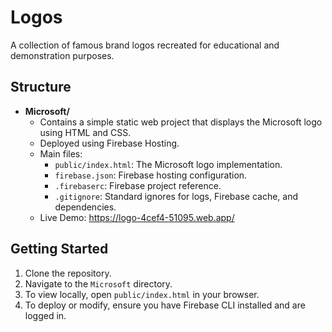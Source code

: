 # Logos

A collection of famous brand logos recreated for educational and demonstration purposes.

## Structure

- **Microsoft/**
  - Contains a simple static web project that displays the Microsoft logo using HTML and CSS.
  - Deployed using Firebase Hosting.
  - Main files:
    - `public/index.html`: The Microsoft logo implementation.
    - `firebase.json`: Firebase hosting configuration.
    - `.firebaserc`: Firebase project reference.
    - `.gitignore`: Standard ignores for logs, Firebase cache, and dependencies.
  - Live Demo: https://logo-4cef4-51095.web.app/

## Getting Started

1. Clone the repository.
2. Navigate to the `Microsoft` directory.
3. To view locally, open `public/index.html` in your browser.
4. To deploy or modify, ensure you have Firebase CLI installed and are logged in.
